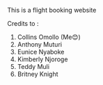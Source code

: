This is a flight booking website

Credits to :
1. Collins Omollo (Me😊)
2. Anthony Muturi
3. Eunice Nyaboke
4. Kimberly Njoroge
5. Teddy Muli
6. Britney Knight

